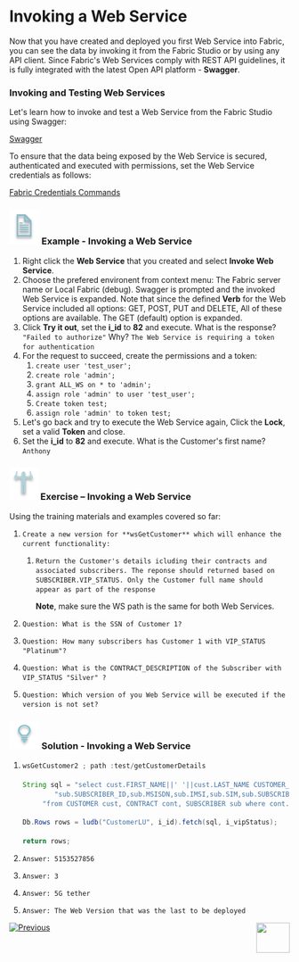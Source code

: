 # Invoking a Web Service

Now that you have created and deployed you first Web Service into Fabric,  you can see the data by invoking it from the Fabric Studio or by using any API client. Since Fabric's Web Services comply with REST API  guidelines, it is fully integrated with the latest Open API platform - **Swagger**.

### Invoking and Testing Web Services

Let's learn how to invoke and test a Web Service from the Fabric Studio using Swagger:

[Swagger](/articles/15_web_services/09_swagger.md)

To ensure that the data being exposed by the Web Service is secured, authenticated and executed with permissions, set the Web Service credentials as follows:	

[Fabric Credentials Commands](/articles/17_fabric_credentials/02_fabric_credentials_commands.md)

### ![](/academy/Training_Level_1/03_fabric_basic_LU/images/example.png) Example - Invoking a Web Service

1. Right click the **Web Service** that you created and select **Invoke Web Service**.
2. Choose the prefered environent from context menu: The Fabric server name or Local Fabric (debug).
   Swagger is prompted and the invoked Web Service is expanded. Note that since the defined **Verb** for the Web Service included all options: GET, POST, PUT and DELETE, All of these options are available. The GET (default) option is expanded.
3. Click **Try it out**, set the **i_id** to **82** and execute. 
   What is the response? `"Failed to authorize"` 
   Why? `The Web Service is requiring a token for authentication` 
4. For the request to succeed, create the permissions and a token:
   1. `create user 'test_user';`
   2. `create role 'admin';`
   3. `grant ALL_WS on * to 'admin';`
   4. `assign role 'admin' to user 'test_user';`
   5. `Create token test;`
   6. `assign role 'admin' to token test;`
5. Let's go back and try to execute the Web Service again, Click the **Lock**, set a valid **Token** and close.
7. Set the **i_id** to **82** and execute. 
   What is the Customer's first name? `Anthony`

### ![](/academy/Training_Level_1/03_fabric_basic_LU/images/Exercise.png) Exercise – Invoking a Web Service

Using the training materials and examples covered so far:

1. `Create a new version for **wsGetCustomer** which will enhance the current functionality:`

   1. `Return the Customer's details icluding their contracts and associated subscribers. The reponse should returned based on SUBSCRIBER.VIP_STATUS. Only the Customer full name should appear as part of the response` 

      **Note**, make sure the WS path is the same for both Web Services.

2. `Question: What is the SSN of Customer 1?`

3. `Question: How many subscribers has Customer 1 with VIP_STATUS "Platinum"?`

4. `Question: What is the CONTRACT_DESCRIPTION of the Subscriber with VIP_STATUS "Silver" ?`

5. `Question: Which version of you Web Service will be executed if the version is not set?`

### ![](/academy/Training_Level_1/03_fabric_basic_LU/images/Solution.png) Solution - Invoking a Web Service

1. ```java
   wsGetCustomer2 ; path :test/getCustomerDetails 
   
   String sql = "select cust.FIRST_NAME||' '||cust.LAST_NAME CUSTOMER_NAME, cont.CONTRACT_ID,cont.CONTRACT_DESCRIPTION," +
           "sub.SUBSCRIBER_ID,sub.MSISDN,sub.IMSI,sub.SIM,sub.SUBSCRIBER_TYPE,sub.VIP_STATUS " +
   		"from CUSTOMER cust, CONTRACT cont, SUBSCRIBER sub where cont.CONTRACT_ID=sub.SUBSCRIBER_ID and sub.VIP_STATUS=?";
   
   Db.Rows rows = ludb("CustomerLU", i_id).fetch(sql, i_vipStatus);
   
   return rows;
   ```

   

2. `Answer: 5153527856`

3. `Answer: 3`

4. `Answer: 5G tether`

5. `Answer: The Web Version that was the last to be deployed` 





 [![Previous](/articles/images/Previous.png)](/academy/Training_Level_1/06_web_services/02_create_and_deploy_a_web_service.md)[<img align="right" width="60" height="54" src="/articles/images/Next.png">](/academy/Training_Level_1/06_web_services/04_response_codes_and_supported_verbs.md)

